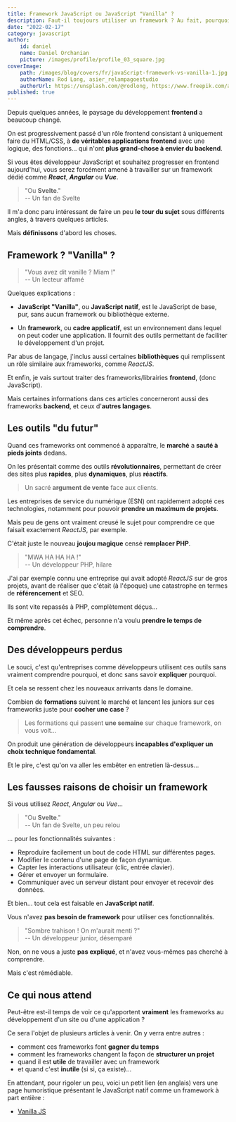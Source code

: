 ```yaml
---
title: Framework JavaScript ou JavaScript "Vanilla" ?
description: Faut-il toujours utiliser un framework ? Au fait, pourquoi on utilise des frameworks ?
date: "2022-02-17"
category: javascript
author:
    id: daniel
    name: Daniel Orchanian
    picture: /images/profile/profile_03_square.jpg
coverImage:
    path: /images/blog/covers/fr/javaScript-framework-vs-vanilla-1.jpg
    authorName: Rod Long, asier_relampagoestudio
    authorUrl: https://unsplash.com/@rodlong, https://www.freepik.com/asier-relampagoestudio
published: true
---
```


Depuis quelques années, le paysage du développement **frontend** a beaucoup changé.

On est progressivement passé d'un rôle frontend consistant à uniquement faire du HTML/CSS, à **de véritables applications frontend** avec une logique, des fonctions... qui n'ont **plus grand-chose à envier du backend**.

Si vous êtes développeur JavaScript et souhaitez progresser en frontend aujourd'hui, vous serez forcément amené à travailler sur un framework dédié comme **_React_**, **_Angular_** ou **_Vue_**.

> "Ou **Svelte**."  
-- Un fan de Svelte

Il m'a donc paru intéressant de faire un peu **le tour du sujet** sous différents angles, à travers quelques articles.

Mais **définissons** d'abord les choses.


## Framework ? "Vanilla" ?

> "Vous avez dit vanille ? Miam !"  
-- Un lecteur affamé

Quelques explications :

- **JavaScript "Vanilla"**, ou **JavaScript natif**, est le JavaScript de base, pur, sans aucun framework ou bibliothèque externe.

- Un **framework**, ou **cadre applicatif**, est un environnement dans lequel on peut coder une application. Il fournit des outils permettant de faciliter le développement d'un projet.

Par abus de langage, j'inclus aussi certaines **bibliothèques** qui remplissent un rôle similaire aux frameworks, comme _ReactJS_.

Et enfin, je vais surtout traiter des frameworks/librairies **frontend**, (donc JavaScript).

Mais certaines informations dans ces articles concerneront aussi des frameworks **backend**, et ceux d'**autres langages**.


## Les outils "du futur"

Quand ces frameworks ont commencé à apparaître, le **marché** a **sauté à pieds joints** dedans.

On les présentait comme des outils **révolutionnaires**, permettant de créer des sites plus **rapides**, plus **dynamiques**, plus **réactifs**.

> Un sacré **argument de vente** face aux clients.

Les entreprises de service du numérique (ESN) ont rapidement adopté ces technologies, notamment pour pouvoir **prendre un maximum de projets**.

Mais peu de gens ont vraiment creusé le sujet pour comprendre ce que faisait exactement _ReactJS_, par exemple.

C'était juste le nouveau **joujou magique** censé **remplacer PHP**.

> "MWA HA HA HA !"  
-- Un développeur PHP, hilare

J'ai par exemple connu une entreprise qui avait adopté _ReactJS_ sur de gros projets, avant de réaliser que c'était (à l'époque) une catastrophe en termes de **référencement** et SEO.

Ils sont vite repassés à PHP, complètement déçus...

Et même après cet échec, personne n'a voulu **prendre le temps de comprendre**.


## Des développeurs perdus

Le souci, c'est qu'entreprises comme développeurs utilisent ces outils sans vraiment comprendre pourquoi, et donc sans savoir **expliquer** pourquoi.

Et cela se ressent chez les nouveaux arrivants dans le domaine.

Combien de **formations** suivent le marché et lancent les juniors sur ces frameworks juste pour **cocher une case** ?

> Les formations qui passent **une semaine** sur chaque framework, on vous voit...

On produit une génération de développeurs **incapables d'expliquer un choix technique fondamental**.

Et le pire, c'est qu'on va aller les embêter en entretien là-dessus...


## Les fausses raisons de choisir un framework

Si vous utilisez _React_, _Angular_ ou _Vue_...

> "Ou **Svelte**."  
-- Un fan de Svelte, un peu relou

... pour les fonctionnalités suivantes :
- Reproduire facilement un bout de code HTML sur différentes pages.
- Modifier le contenu d'une page de façon dynamique.
- Capter les interactions utilisateur (clic, entrée clavier).
- Gérer et envoyer un formulaire.
- Communiquer avec un serveur distant pour envoyer et recevoir des données.

Et bien... tout cela est faisable en **JavaScript natif**.

Vous n'avez **pas besoin de framework** pour utiliser ces fonctionnalités.

> "Sombre trahison ! On m'aurait menti ?"  
-- Un développeur junior, désemparé

Non, on ne vous a juste **pas expliqué**, et n'avez vous-mêmes pas cherché à comprendre.

Mais c'est rémédiable.


## Ce qui nous attend

Peut-être est-il temps de voir ce qu'apportent **vraiment** les frameworks au développement d'un site ou d'une application ?

Ce sera l'objet de plusieurs articles à venir. On y verra entre autres :
- comment ces frameworks font **gagner du temps**
- comment les frameworks changent la façon de **structurer un projet**
- quand il est **utile** de travailler avec un framework
- et quand c'est **inutile** (si si, ça existe)...

En attendant, pour rigoler un peu, voici un petit lien (en anglais) vers une page humoristique présentant le JavaScript natif comme un framework à part entière :
- [Vanilla JS](http://vanilla-js.com/)
